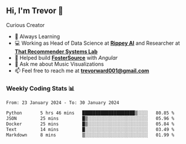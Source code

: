 ## Hi, I'm Trevor 👋

Curious Creator

- 🌱 Always Learning
- 💻 Working as Head of Data Science at [**Rippey AI**](https://rippey.ai/) and Researcher at [**That Recommender Systems Lab**](https://github.com/that-recsys-lab)
- 🔧 Helped build [**FosterSource**](https://github.com/blueprintboulder/f21s22-foster-source.git) with _Angular_
- 💬 Ask me about Music Visualizations
- 📫 Feel free to reach me at **<a href="mailto:trevorward001@gmail.com">trevorward001@gmail.com<a>**

### Weekly Coding Stats 📊
<!--START_SECTION:waka-->

```txt
From: 23 January 2024 - To: 30 January 2024

Python       5 hrs 46 mins   ████████████████████▒░░░░   80.85 %
JSON         25 mins         █▒░░░░░░░░░░░░░░░░░░░░░░░   05.96 %
Docker       25 mins         █▒░░░░░░░░░░░░░░░░░░░░░░░   05.84 %
Text         14 mins         █░░░░░░░░░░░░░░░░░░░░░░░░   03.49 %
Markdown     8 mins          ▒░░░░░░░░░░░░░░░░░░░░░░░░   01.99 %
```

<!--END_SECTION:waka-->

<!--

Here are some ideas to get you started:

- 🔭 I’m currently working on (way to add branches committed on)
- 🌱 I’m currently learning Web Frameworks and Machine Learning! (Lisp, JS (react & angular), Python, and __)
- 💬 Ask me about ...
- 📫 How to reach me: 
- 😄 Pronouns: He/Him/His
- ⚡ Fun fact: ...

that-recsys-lab
-->
